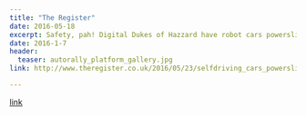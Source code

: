 ```yaml
---
title: "The Register"
date: 2016-05-18
excerpt: Safety, pah! Digital Dukes of Hazzard have robot cars powersliding
date: 2016-1-7
header:
  teaser: autorally_platform_gallery.jpg
link: http://www.theregister.co.uk/2016/05/23/selfdriving_cars_powersliding/

---
```


[link](#)
